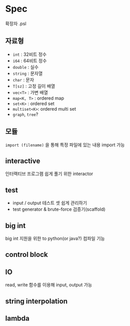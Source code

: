 # Spec

확장자 .psl

## 자료형

- `int` : 32비트 정수
- `i64` : 64비트 정수
- `double` : 실수
- `string` : 문자열
- `char` : 문자
- `T[sz]` : 고정 길이 배열
- `vec<T>` : 가변 배열
- `map<K, T>` : ordered map
- `set<K>` : ordered set
- `multiset<K>`: ordered multi set
- `graph`, `tree`?

## 모듈

`import (filename)` 을 통해 특정 파일에 있는 내용 import 가능

## interactive

인터랙티브 프로그램 쉽게 풀기 위한 interactor

## test

- input / output 테스트 셋 쉽게 관리하기
- test generator & brute-force 검증기(scaffold)

## big int

big int 지원을 위한 to python(or java?) 컴파일 기능

## control block

## IO

read, write 함수를 이용해 input, output 가능

## string interpolation

## lambda
